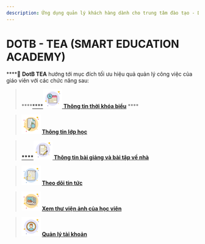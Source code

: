 ```yaml
---
description: Ứng dụng quản lý khách hàng dành cho trung tâm đào tạo - DotB SEA
---
```


# DOTB - TEA (SMART EDUCATION ACADEMY)

****:ocean: **DotB TEA** hướng tới mục đích tối ưu hiệu quả quản lý công việc của giáo viên với các chức năng sau:

> ****[****<img src="../.gitbook/assets/schedule (2).png" alt="" data-size="original"> **Thông tin thời khóa biểu**](../mobile/thong-tin-thoi-khoa-bieu.md)  **** &#x20;

> ****![](../.gitbook/assets/class.png) [**Thông tin lớp học**](../mobile/thong-tin-lop-hoc.md)****

> ****[****![](<../.gitbook/assets/homework (1).png>) **Thông tin bài giảng và bài tập về nhà** ](../mobile/lich-su-khoa-hoc.md)****

> ****![](../.gitbook/assets/news.png) [**Theo dõi tin tức**](../mobile/theo-doi-tin-tuc.md)****

> ****![](<../.gitbook/assets/gallery (1).png>) [**Xem thư viện ảnh của học viên**](../mobile/xem-thu-vien-anh-cua-hoc-vien.md)****

> ****![](<../.gitbook/assets/account (1).png>) [**Quản lý tài khoản**](../mobile/quan-li-tai-khoan.md)****
